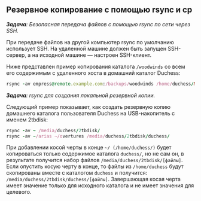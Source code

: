 ## Резервное копирование с  помощью rsync и  cp

_**Задача**: Безопасная передача файлов с помощью rsync по сети через SSH._

При передаче файлов на другой компьютер rsync по умолчанию использует SSH. На удаленной машине должен быть запущен SSH-сервер, а на исходной машине — настроен SSH-клиент.

Ниже представлен пример копирования каталога `/woodwinds` со всем его содержимым с удаленного хоста в домашний каталог Duchess:

```ruby
rsync -av empress@remote.example.com:/backups/woodwinds /home/duchess/Music/
```

_**Задача**: rsync для создания локальной резервной копии._

Следующий пример показывает, как создать резервную копию домашнего каталога пользователя Duchess на USB-накопитель с именем 2tbdisk:

```ruby
rsync -av ~ /media/duchess/2tbdisk/
rsync -av ~/arias ~/overtures /media/duchess/2tbdisk/duchess/
```

При добавлении косой черты в конце `~/ (/home/duchess/)` будет копироваться только содержимое каталога `duchess/`, но не сам он, в результате получится набор файлов `/media/duchess/2tbdisk/[файлы]`.  Если опустить косую черту в конце, то файлы из `/home/duchess` будут скопированы вместе с каталогом `duchess` и получится: `/media/duchess/2tbdisk/duchess/[файлы]`.  Завершающая косая черта имеет значение только для исходного каталога и не имеет значения для целевого.
